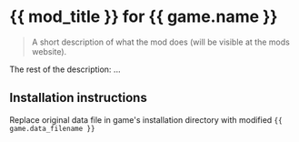 # {{ mod_title }} for {{ game.name }}

> A short description of what the mod does (will be visible at the mods website).

The rest of the description: ...

## Installation instructions

Replace original data file in game's installation directory with modified `{{ game.data_filename }}`
